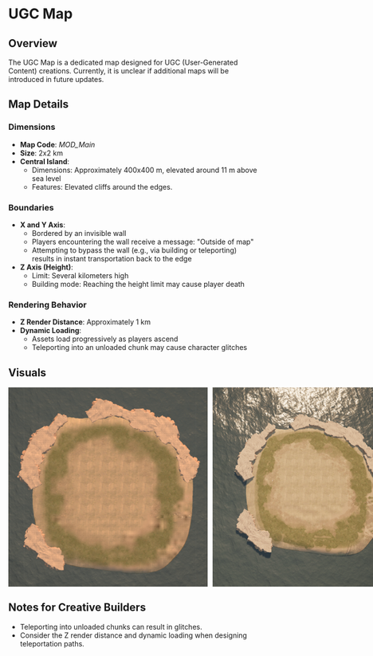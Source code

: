 # UGC Map

## Overview

The UGC Map is a dedicated map designed for UGC (User-Generated Content) creations. Currently, it is unclear if additional maps will be introduced in future updates.

## Map Details

### Dimensions

- **Map Code**: *MOD_Main*
- **Size**: 2x2 km
- **Central Island**:
  - Dimensions: Approximately 400x400 m, elevated around 11 m above sea level
  - Features: Elevated cliffs around the edges.

### Boundaries

- **X and Y Axis**:
  - Bordered by an invisible wall
  - Players encountering the wall receive a message: "Outside of map"
  - Attempting to bypass the wall (e.g., via building or teleporting) results in instant transportation back to the edge
- **Z Axis (Height)**:
  - Limit: Several kilometers high
  - Building mode: Reaching the height limit may cause player death

### Rendering Behavior

- **Z Render Distance**: Approximately 1 km
- **Dynamic Loading**:
  - Assets load progressively as players ascend
  - Teleporting into an unloaded chunk may cause character glitches

## Visuals

<div style="display: flex; gap: 10px;">
  <img src="images/ugcMap.png" alt="UGC Map" style="max-height: 400px;"/>
  <img src="images/ugcMap_gameplay.png" alt="UGC Map Gameplay" style="max-height: 400px;"/>
</div>

## Notes for Creative Builders

- Teleporting into unloaded chunks can result in glitches.
- Consider the Z render distance and dynamic loading when designing teleportation paths.
